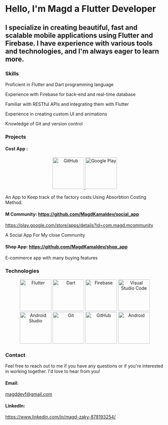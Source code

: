 # Hello, I'm Magd a Flutter Developer

## I specialize in creating beautiful, fast and scalable mobile applications using Flutter and Firebase. I have experience with various tools and technologies, and I'm always eager to learn more.



### Skills

Proficient in Flutter and Dart programming language

Experience with Firebase for back-end and real-time database

Familiar with RESTful APIs and integrating them with Flutter

Experience in creating custom UI and animations

Knowledge of Git and version control


### Projects

#### Cost App : 

<div align="center">
    <a href="https://github.com/MagdKamaldev/cost_app">
        <img height="100" src="https://user-images.githubusercontent.com/25181517/117269608-b7dcfb80-ae58-11eb-8e66-6cc8753553f0.png" alt="GitHub" title="GitHub" />
    </a>
    <a href="https://play.google.com/store/apps/details?id=com.zakymagd.appcost">
        <img height="100" src="https://play.google.com/intl/en_us/badges/static/images/badges/en_badge_web_generic.png" alt="Google Play" title="Google Play" />
    </a>
</div>


An App to Keep track of the factory costs Using Absorbtion Costing Method.

#### M Community: https://github.com/MagdKamaldev/social_app 

https://play.google.com/store/apps/details?id=com.magd.mcommunity

A Social App For My close Community

#### Shop App: https://github.com/MagdKamaldev/shop_app

E-commerce app with many buying features  


### Technologies


<div align="center">
	<a href="https://flutter.dev/"><img height="100" src="https://user-images.githubusercontent.com/25181517/186150365-da1eccce-6201-487c-8649-45e9e99435fd.png" alt="Flutter" title="Flutter" /></a>
	<a href="https://dart.dev/"><img height="100" src="https://user-images.githubusercontent.com/25181517/186150304-1568ffdf-4c62-4bdc-9cf1-8d8efcea7c5b.png" alt="Dart" title="Dart" /></a>
	<a href="https://firebase.google.com/"><img height="100" src="https://user-images.githubusercontent.com/25181517/189716855-2c69ca7a-5149-4647-936d-780610911353.png" alt="Firebase" title="Firebase" /></a>
	<a href="https://code.visualstudio.com/"><img height="100" src="https://user-images.githubusercontent.com/25181517/192108891-d86b6220-e232-423a-bf5f-90903e6887c3.png" alt="Visual Studio Code" title="Visual Studio Code" /></a>
	<a href="https://developer.android.com/studio"><img height="100" src="https://user-images.githubusercontent.com/25181517/192108895-20dc3343-43e3-4a54-a90e-13a4abbc57b9.png" alt="Android Studio" title="Android Studio" /></a>
	<a href="https://git-scm.com/"><img height="100" src="https://user-images.githubusercontent.com/25181517/192108372-f71d70ac-7ae6-4c0d-8395-51d8870c2ef0.png" alt="Git" title="Git" /></a>
	<a href="https://github.com/"><img height="100" src="https://user-images.githubusercontent.com/25181517/192108374-8da61ba1-99ec-41d7-80b8-fb2f7c0a4948.png" alt="GitHub" title="GitHub" /></a>
	<a href="https://www.android.com/"><img height="100" src="https://user-images.githubusercontent.com/25181517/117269608-b7dcfb80-ae58-11eb-8e66-6cc8753553f0.png" alt="Android" title="Android" /></a>
</div>



### Contact

Feel free to reach out to me if you have any questions or if you're interested in working together. I'd love to hear from you!


#### Email: 
magddevf@gmail.com

#### LinkedIn: 
https://www.linkedin.com/in/magd-zaky-878193254/
